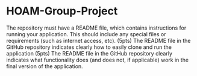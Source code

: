 # HOAM-Group-Project
The repository must have a README file, which contains instructions for running your application. This should include any special files or requirements (such as internet access, etc).
(5pts) The README file in the GitHub repository indicates clearly how to easily clone and run the application
(5pts) The README file in the GitHub repository clearly indicates what functionality does (and does not, if applicable) work in the final version of the application.

